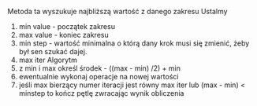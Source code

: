 Metoda ta wyszukuje najbliższą wartość z danego zakresu 
Ustalmy
1. min value - początek zakresu
2. max value - koniec zakresu
3. min step - wartość minimalna o którą dany krok musi się zmienić, żeby był sen szukać dajej.
4. max iter
Algorytm
1. z min i max określ środek - ((max - min) /2) + min
2. ewentualnie wykonaj operacje na nowej wartości
3. jeśli max bierzący numer iteracji jest równy max iter lub (max - min) < minstep to kończ pętlę zwracając wynik obliczenia